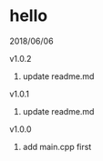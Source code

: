 # hello

2018/06/06

v1.0.2
1) update readme.md

v1.0.1 
1) update readme.md

v1.0.0 
1) add main.cpp first